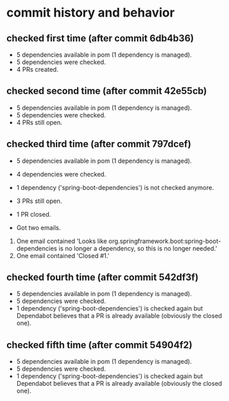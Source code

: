 # commit history and behavior

## checked first time (after commit 6db4b36)
* 5 dependencies available in pom (1 dependency is managed). 
* 5 dependencies were checked.
* 4 PRs created.

## checked second time (after commit 42e55cb)
* 5 dependencies available in pom (1 dependency is managed).
* 5 dependencies were checked.
* 4 PRs still open.

## checked third time (after commit 797dcef)
* 5 dependencies available in pom (1 dependency is managed).
* 4 dependencies were checked.
* 1 dependency ('spring-boot-dependencies') is not checked anymore.
* 3 PRs still open.
* 1 PR closed.

* Got two emails.
 1. One email contained 'Looks like org.springframework.boot:spring-boot-dependencies is no longer a dependency, so this is no longer needed.'
 2. One email contained 'Closed #1.'

## checked fourth time (after commit 542df3f)
* 5 dependencies available in pom (1 dependency is managed).
* 5 dependencies were checked.
* 1 dependency ('spring-boot-dependencies') is checked again but Dependabot believes that a PR is already available (obviously the closed one).

## checked fifth time (after commit 54904f2)
* 5 dependencies available in pom (1 dependency is managed).
* 5 dependencies were checked.
* 1 dependency ('spring-boot-dependencies') is checked again but Dependabot believes that a PR is already available (obviously the closed one).
